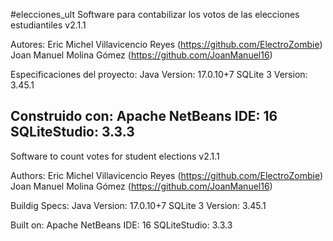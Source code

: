 #elecciones_ult
Software para contabilizar los votos de las elecciones estudiantiles
v2.1.1

Autores:
Eric Michel Villavicencio Reyes (https://github.com/ElectroZombie)
Joan Manuel Molina Gómez (https://github.com/JoanManuel16)

Especificaciones del proyecto:
Java Version: 17.0.10+7
SQLite 3 Version: 3.45.1

Construido con:
Apache NetBeans IDE: 16
SQLiteStudio: 3.3.3
------------------------------------------------------------------
Software to count votes for student elections
v2.1.1

Authors:
Eric Michel Villavicencio Reyes (https://github.com/ElectroZombie)
Joan Manuel Molina Gómez (https://github.com/JoanManuel16)

Buildig Specs:
Java Version: 17.0.10+7
SQLite 3 Version: 3.45.1

Built on:
Apache NetBeans IDE: 16
SQLiteStudio: 3.3.3
